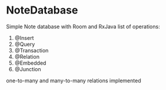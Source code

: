 # NoteDatabase
Simple Note database with Room and RxJava
list of operations:
  1. @Insert
  2. @Query
  3. @Transaction
  4. @Relation
  5. @Embedded
  6. @Junction

one-to-many and many-to-many relations implemented
